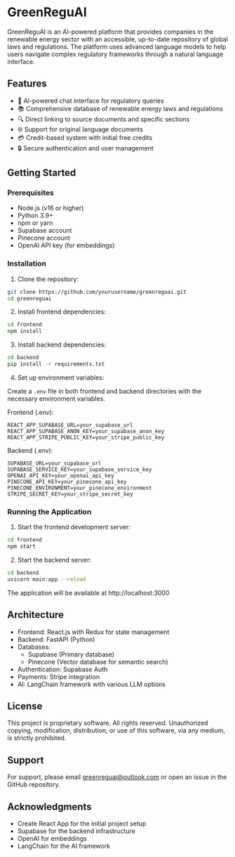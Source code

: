 # GreenReguAI

GreenReguAI is an AI-powered platform that provides companies in the renewable energy sector with an accessible, up-to-date repository of global laws and regulations. The platform uses advanced language models to help users navigate complex regulatory frameworks through a natural language interface.

## Features

- 🤖 AI-powered chat interface for regulatory queries
- 📚 Comprehensive database of renewable energy laws and regulations
- 🔍 Direct linking to source documents and specific sections
- 🌐 Support for original language documents
- 💳 Credit-based system with initial free credits
- 🔒 Secure authentication and user management

## Getting Started

### Prerequisites

- Node.js (v16 or higher)
- Python 3.9+
- npm or yarn
- Supabase account
- Pinecone account
- OpenAI API key (for embeddings)

### Installation

1. Clone the repository:

```bash
git clone https://github.com/yourusername/greenreguai.git
cd greenreguai
```

2. Install frontend dependencies:

```bash
cd frontend
npm install
```

3. Install backend dependencies:

```bash
cd backend
pip install -r requirements.txt
```

4. Set up environment variables:

Create a `.env` file in both frontend and backend directories with the necessary environment variables.

Frontend (.env):

```
REACT_APP_SUPABASE_URL=your_supabase_url
REACT_APP_SUPABASE_ANON_KEY=your_supabase_anon_key
REACT_APP_STRIPE_PUBLIC_KEY=your_stripe_public_key
```

Backend (.env):

```
SUPABASE_URL=your_supabase_url
SUPABASE_SERVICE_KEY=your_supabase_service_key
OPENAI_API_KEY=your_openai_api_key
PINECONE_API_KEY=your_pinecone_api_key
PINECONE_ENVIRONMENT=your_pinecone_environment
STRIPE_SECRET_KEY=your_stripe_secret_key
```

### Running the Application

1. Start the frontend development server:

```bash
cd frontend
npm start
```

2. Start the backend server:

```bash
cd backend
uvicorn main:app --reload
```

The application will be available at http://localhost:3000

## Architecture

- Frontend: React.js with Redux for state management
- Backend: FastAPI (Python)
- Databases:
  - Supabase (Primary database)
  - Pinecone (Vector database for semantic search)
- Authentication: Supabase Auth
- Payments: Stripe integration
- AI: LangChain framework with various LLM options

## License

This project is proprietary software. All rights reserved. Unauthorized copying, modification, distribution, or use of this software, via any medium, is strictly prohibited.

## Support

For support, please email greenreguai@outlook.com or open an issue in the GitHub repository.

## Acknowledgments

- Create React App for the initial project setup
- Supabase for the backend infrastructure
- OpenAI for embeddings
- LangChain for the AI framework
